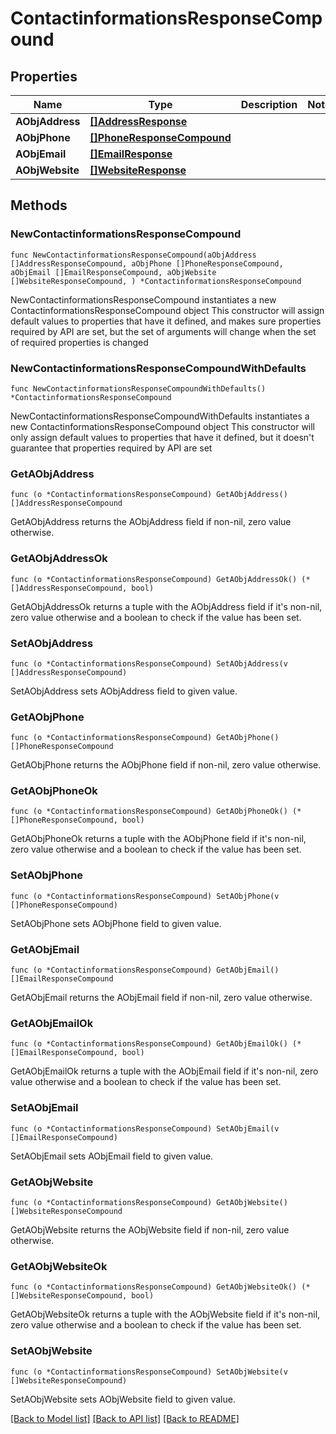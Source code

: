 # ContactinformationsResponseCompound

## Properties

Name | Type | Description | Notes
------------ | ------------- | ------------- | -------------
**AObjAddress** | [**[]AddressResponse**](AddressResponse.md) |  | 
**AObjPhone** | [**[]PhoneResponseCompound**](PhoneResponseCompound.md) |  | 
**AObjEmail** | [**[]EmailResponse**](EmailResponse.md) |  | 
**AObjWebsite** | [**[]WebsiteResponse**](WebsiteResponse.md) |  | 

## Methods

### NewContactinformationsResponseCompound

`func NewContactinformationsResponseCompound(aObjAddress []AddressResponseCompound, aObjPhone []PhoneResponseCompound, aObjEmail []EmailResponseCompound, aObjWebsite []WebsiteResponseCompound, ) *ContactinformationsResponseCompound`

NewContactinformationsResponseCompound instantiates a new ContactinformationsResponseCompound object
This constructor will assign default values to properties that have it defined,
and makes sure properties required by API are set, but the set of arguments
will change when the set of required properties is changed

### NewContactinformationsResponseCompoundWithDefaults

`func NewContactinformationsResponseCompoundWithDefaults() *ContactinformationsResponseCompound`

NewContactinformationsResponseCompoundWithDefaults instantiates a new ContactinformationsResponseCompound object
This constructor will only assign default values to properties that have it defined,
but it doesn't guarantee that properties required by API are set

### GetAObjAddress

`func (o *ContactinformationsResponseCompound) GetAObjAddress() []AddressResponseCompound`

GetAObjAddress returns the AObjAddress field if non-nil, zero value otherwise.

### GetAObjAddressOk

`func (o *ContactinformationsResponseCompound) GetAObjAddressOk() (*[]AddressResponseCompound, bool)`

GetAObjAddressOk returns a tuple with the AObjAddress field if it's non-nil, zero value otherwise
and a boolean to check if the value has been set.

### SetAObjAddress

`func (o *ContactinformationsResponseCompound) SetAObjAddress(v []AddressResponseCompound)`

SetAObjAddress sets AObjAddress field to given value.


### GetAObjPhone

`func (o *ContactinformationsResponseCompound) GetAObjPhone() []PhoneResponseCompound`

GetAObjPhone returns the AObjPhone field if non-nil, zero value otherwise.

### GetAObjPhoneOk

`func (o *ContactinformationsResponseCompound) GetAObjPhoneOk() (*[]PhoneResponseCompound, bool)`

GetAObjPhoneOk returns a tuple with the AObjPhone field if it's non-nil, zero value otherwise
and a boolean to check if the value has been set.

### SetAObjPhone

`func (o *ContactinformationsResponseCompound) SetAObjPhone(v []PhoneResponseCompound)`

SetAObjPhone sets AObjPhone field to given value.


### GetAObjEmail

`func (o *ContactinformationsResponseCompound) GetAObjEmail() []EmailResponseCompound`

GetAObjEmail returns the AObjEmail field if non-nil, zero value otherwise.

### GetAObjEmailOk

`func (o *ContactinformationsResponseCompound) GetAObjEmailOk() (*[]EmailResponseCompound, bool)`

GetAObjEmailOk returns a tuple with the AObjEmail field if it's non-nil, zero value otherwise
and a boolean to check if the value has been set.

### SetAObjEmail

`func (o *ContactinformationsResponseCompound) SetAObjEmail(v []EmailResponseCompound)`

SetAObjEmail sets AObjEmail field to given value.


### GetAObjWebsite

`func (o *ContactinformationsResponseCompound) GetAObjWebsite() []WebsiteResponseCompound`

GetAObjWebsite returns the AObjWebsite field if non-nil, zero value otherwise.

### GetAObjWebsiteOk

`func (o *ContactinformationsResponseCompound) GetAObjWebsiteOk() (*[]WebsiteResponseCompound, bool)`

GetAObjWebsiteOk returns a tuple with the AObjWebsite field if it's non-nil, zero value otherwise
and a boolean to check if the value has been set.

### SetAObjWebsite

`func (o *ContactinformationsResponseCompound) SetAObjWebsite(v []WebsiteResponseCompound)`

SetAObjWebsite sets AObjWebsite field to given value.



[[Back to Model list]](../README.md#documentation-for-models) [[Back to API list]](../README.md#documentation-for-api-endpoints) [[Back to README]](../README.md)


